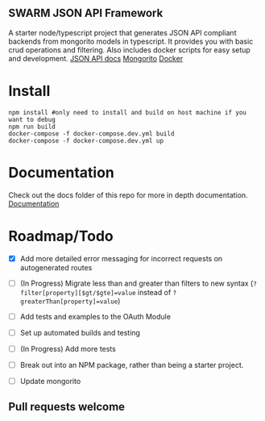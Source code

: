 ## SWARM JSON API Framework
A starter node/typescript project that generates JSON API compliant backends from mongorito models in typescript. It provides you with basic crud operations and filtering.
Also includes docker scripts for easy setup and development.
[JSON API docs](http://jsonapi.org/)
[Mongorito](https://github.com/vadimdemedes/mongorito)
[Docker](https://www.docker.com/)

# Install
```
npm install #only need to install and build on host machine if you want to debug
npm run build
docker-compose -f docker-compose.dev.yml build
docker-compose -f docker-compose.dev.yml up
```

# Documentation
Check out the docs folder of this repo for more in depth documentation.
[Documentation](/docs)


# Roadmap/Todo
- [X] Add more detailed error messaging for incorrect requests on autogenerated routes
- [ ] (In Progress) Migrate less than and greater than filters to new syntax (`?filter[property][$gt/$gte]=value` instead of `?greaterThan[property]=value`)
- [ ] Add tests and examples to the OAuth Module
- [ ] Set up automated builds and testing
- [ ] (In Progress) Add more tests
- [ ] Break out into an NPM package, rather than being a starter project.
- [ ] Update mongorito


## Pull requests welcome

